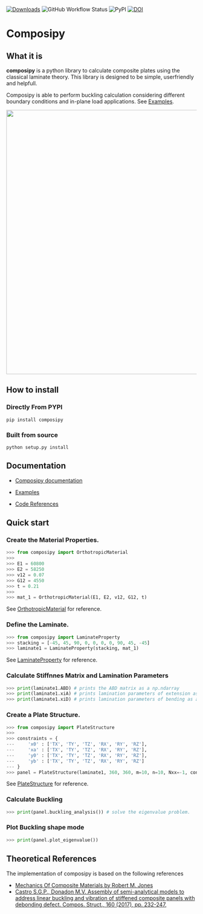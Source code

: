 [![Downloads](https://static.pepy.tech/badge/composipy)](https://pepy.tech/project/composipy)
![GitHub Workflow Status](https://img.shields.io/github/actions/workflow/status/rafaelpsilva07/composipy/pypi.yml)
![PyPI](https://img.shields.io/pypi/v/composipy)
[![DOI](https://zenodo.org/badge/332543985.svg)](https://zenodo.org/badge/latestdoi/332543985)


# Composipy

## What it is

**composipy** is a python library to calculate composite plates using the classical laminate theory. This library is designed to be simple, userfriendly and helpfull.

Composipy is able to perform buckling calculation considering different boundary conditions and in-plane load applications. See [Examples](https://rafaelpsilva07.github.io/composipy/notebooks/Examples_BCs.html).


<img src="https://github.com/rafaelpsilva07/composipy/blob/main/doc/images/load_bcs_examples.PNG" width="700">



## How to install

### Directly From PYPI

```shell
pip install composipy
```

### Built from source

```shell
python setup.py install
```


## Documentation

- [Composipy documentation](https://rafaelpsilva07.github.io/composipy/#contents)

- [Examples](https://rafaelpsilva07.github.io/composipy/notebooks/index.html)

- [Code References](https://rafaelpsilva07.github.io/composipy/reference/index.html)


## Quick start

### Create the Material Properties.

```python
>>> from composipy import OrthotropicMaterial
>>> 
>>> E1 = 60800
>>> E2 = 58250
>>> v12 = 0.07
>>> G12 = 4550
>>> t = 0.21
>>>
>>> mat_1 = OrthotropicMaterial(E1, E2, v12, G12, t)
```

See [OrthotropicMaterial](https://rafaelpsilva07.github.io/composipy/reference/classes.html) for reference.


### Define the Laminate.

```python
>>> from composipy import LaminateProperty
>>> stacking = [-45, 45, 90, 0, 0, 0, 0, 90, 45, -45]
>>> laminate1 = LaminateProperty(stacking, mat_1)
```

See [LaminateProperty](https://rafaelpsilva07.github.io/composipy/reference/classes.html#laminateproperty) for reference.

### Calculate Stiffnnes Matrix and Lamination Parameters

```python
>>> print(laminate1.ABD) # prints the ABD matrix as a np.ndarray
>>> print(laminate1.xiA) # prints lamination parameters of extension as a np.ndarray
>>> print(laminate1.xiD) # prints lamination parameters of bending as a np.ndarray
```

### Create a Plate Structure.

```python
>>> from composipy import PlateStructure
>>> 
>>> constraints = {    
---     'x0' : ['TX', 'TY', 'TZ', 'RX', 'RY', 'RZ'],
---     'xa' : ['TX', 'TY', 'TZ', 'RX', 'RY', 'RZ'],
---     'y0' : ['TX', 'TY', 'TZ', 'RX', 'RY', 'RZ'],
---     'yb' : ['TX', 'TY', 'TZ', 'RX', 'RY', 'RZ']
--- }
>>> panel = PlateStructure(laminate1, 360, 360, m=10, n=10, Nxx=-1, constraints=constraints)
```

See [PlateStructure](https://rafaelpsilva07.github.io/composipy/reference/classes.html#platestructure) for reference.


### Calculate Buckling
```python
>>> print(panel.buckling_analysis()) # solve the eigenvalue problem.
```

### Plot Buckling shape mode
```python
>>> print(panel.plot_eigenvalue())
```



## Theoretical References

The implementation of composipy is based on the following references

- [Mechanics Of Composite Materials by Robert M. Jones](https://www.routledge.com/Mechanics-Of-Composite-Materials/Jones/p/book/9781560327127)
- [Castro S.G.P., Donadon M.V. Assembly of semi-analytical models to address linear buckling and vibration of stiffened composite panels with debonding defect. Compos. Struct., 160 (2017), pp. 232-247,](https://www.sciencedirect.com/science/article/abs/pii/S026382231631008X)
